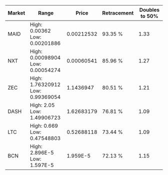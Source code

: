 | Market | Range | Price| Retracement | Doubles to 50% |
| --- | --- | --- | --- | --- |
| MAID | High: 0.00362<br />Low: 0.00201886 | 0.00212532 | 93.35 % | 1.33 |
| NXT | High: 0.00098904<br />Low: 0.00054274 | 0.00060541 | 85.96 % | 1.27 |
| ZEC | High: 1.76320912<br />Low: 0.99369054 | 1.1436947 | 80.51 % | 1.21 |
| DASH | High: 2.05<br />Low: 1.49906723 | 1.62683179 | 76.81 % | 1.09 |
| LTC | High: 0.669<br />Low: 0.47548803 | 0.52688118 | 73.44 % | 1.09 |
| BCN | High: 2.896E-5<br />Low: 1.597E-5 | 1.959E-5 | 72.13 % | 1.15 |
